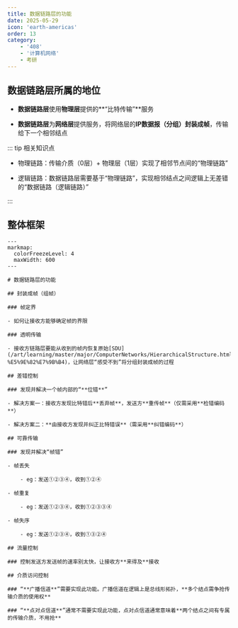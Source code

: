 ```yaml
---
title: 数据链路层的功能
date: 2025-05-29
icon: 'earth-americas'
order: 13
category: 
    - '408'
    - '计算机网络'
    - 考研
---
```


## 数据链路层所属的地位

- **数据链路层**使用**物理层**提供的**“比特传输”**服务

- **数据链路层**为**网络层**提供服务，将网络层的**IP数据报（分组）**封装成**帧**，传输给下一个相邻结点

::: tip 相关知识点

- 物理链路：传输介质（0层）+ 物理层（1层）实现了相邻节点间的“物理链路”

- 逻辑链路：数据链路层需要基于“物理链路”，实现相邻结点之间逻辑上无差错的“数据链路（逻辑链路）”

:::

## 整体框架

````markmap
---
markmap:
  colorFreezeLevel: 4
  maxWidth: 600
---

# 数据链路层的功能

## 封装成帧（组帧）

### 帧定界

- 如何让接收方能够确定帧的界限

### 透明传输

- 接收方链路层要能从收到的帧内恢复原始[SDU](/art/learning/master/major/ComputerNetworks/HierarchicalStructure.html#%E6%95%B0%E6%8D%AE%E4%BC%A0%E8%BE%93%E8%BF%87%E7%A8%8B-%E5%9E%82%E7%9B%B4)，让网络层“感受不到”将分组封装成帧的过程

## 差错控制

### 发现并解决一个帧内部的“**位错**”

- 解决方案一：接收方发现比特错后**丢弃帧**，发送方**重传帧**（仅需采用**检错编码**）

- 解决方案二：**由接收方发现并纠正比特错误**（需采用**纠错编码**）

## 可靠传输

### 发现并解决“帧错”

- 帧丢失

    - eg：发送①②③④，收到①②④

- 帧重复

    - eg：发送①②③④，收到①②③③④

- 帧失序

    - eg：发送①②③④，收到①③②④

## 流量控制

### 控制发送方发送帧的速率别太快，让接收方**来得及**接收

## 介质访问控制

### “**广播信道**”需要实现此功能。广播信道在逻辑上是总线形拓扑，**多个结点需争抢传输介质的使用权**

### “**点对点信道**”通常不需要实现此功能，点对点信道通常意味着**两个结点之间有专属的传输介质，不用抢**

````


